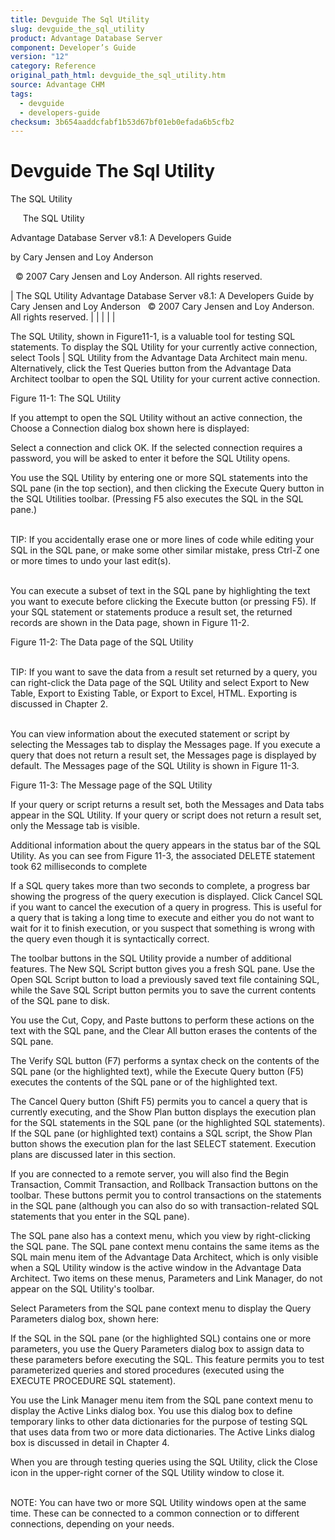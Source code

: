 ```yaml
---
title: Devguide The Sql Utility
slug: devguide_the_sql_utility
product: Advantage Database Server
component: Developer’s Guide
version: "12"
category: Reference
original_path_html: devguide_the_sql_utility.htm
source: Advantage CHM
tags:
  - devguide
  - developers-guide
checksum: 3b654aaddcfabf1b53d67bf01eb0efada6b5cfb2
---
```


# Devguide The Sql Utility

The SQL Utility

     The SQL Utility

Advantage Database Server v8.1: A Developers Guide

by Cary Jensen and Loy Anderson

  © 2007 Cary Jensen and Loy Anderson. All rights reserved.

| The SQL Utility  Advantage Database Server v8.1: A Developers Guide  by Cary Jensen and Loy Anderson    © 2007 Cary Jensen and Loy Anderson. All rights reserved. |  |  |  |  |

The SQL Utility, shown in Figure11-1, is a valuable tool for testing SQL statements. To display the SQL Utility for your currently active connection, select Tools | SQL Utility from the Advantage Data Architect main menu. Alternatively, click the Test Queries button from the Advantage Data Architect toolbar to open the SQL Utility for your current active connection.

Figure 11-1: The SQL Utility

If you attempt to open the SQL Utility without an active connection, the Choose a Connection dialog box shown here is displayed:

Select a connection and click OK. If the selected connection requires a password, you will be asked to enter it before the SQL Utility opens.

You use the SQL Utility by entering one or more SQL statements into the SQL pane (in the top section), and then clicking the Execute Query button in the SQL Utilities toolbar. (Pressing F5 also executes the SQL in the SQL pane.)

   
TIP: If you accidentally erase one or more lines of code while editing your SQL in the SQL pane, or make some other similar mistake, press Ctrl-Z one or more times to undo your last edit(s).   
 

You can execute a subset of text in the SQL pane by highlighting the text you want to execute before clicking the Execute button (or pressing F5). If your SQL statement or statements produce a result set, the returned records are shown in the Data page, shown in Figure 11-2.

Figure 11-2: The Data page of the SQL Utility

   
TIP: If you want to save the data from a result set returned by a query, you can right-click the Data page of the SQL Utility and select Export to New Table, Export to Existing Table, or Export to Excel, HTML. Exporting is discussed in Chapter 2.  
 

You can view information about the executed statement or script by selecting the Messages tab to display the Messages page. If you execute a query that does not return a result set, the Messages page is displayed by default. The Messages page of the SQL Utility is shown in Figure 11-3.

Figure 11-3: The Message page of the SQL Utility

If your query or script returns a result set, both the Messages and Data tabs appear in the SQL Utility. If your query or script does not return a result set, only the Message tab is visible.

Additional information about the query appears in the status bar of the SQL Utility. As you can see from Figure 11-3, the associated DELETE statement took 62 milliseconds to complete

If a SQL query takes more than two seconds to complete, a progress bar showing the progress of the query execution is displayed. Click Cancel SQL if you want to cancel the execution of a query in progress. This is useful for a query that is taking a long time to execute and either you do not want to wait for it to finish execution, or you suspect that something is wrong with the query even though it is syntactically correct.

The toolbar buttons in the SQL Utility provide a number of additional features. The New SQL Script button gives you a fresh SQL pane. Use the Open SQL Script button to load a previously saved text file containing SQL, while the Save SQL Script button permits you to save the current contents of the SQL pane to disk.

You use the Cut, Copy, and Paste buttons to perform these actions on the text with the SQL pane, and the Clear All button erases the contents of the SQL pane.

The Verify SQL button (F7) performs a syntax check on the contents of the SQL pane (or the highlighted text), while the Execute Query button (F5) executes the contents of the SQL pane or of the highlighted text.

The Cancel Query button (Shift F5) permits you to cancel a query that is currently executing, and the Show Plan button displays the execution plan for the SQL statements in the SQL pane (or the highlighted SQL statements). If the SQL pane (or highlighted text) contains a SQL script, the Show Plan button shows the execution plan for the last SELECT statement. Execution plans are discussed later in this section.

If you are connected to a remote server, you will also find the Begin Transaction, Commit Transaction, and Rollback Transaction buttons on the toolbar. These buttons permit you to control transactions on the statements in the SQL pane (although you can also do so with transaction-related SQL statements that you enter in the SQL pane).

The SQL pane also has a context menu, which you view by right-clicking the SQL pane. The SQL pane context menu contains the same items as the SQL main menu item of the Advantage Data Architect, which is only visible when a SQL Utility window is the active window in the Advantage Data Architect. Two items on these menus, Parameters and Link Manager, do not appear on the SQL Utility's toolbar.

Select Parameters from the SQL pane context menu to display the Query Parameters dialog box, shown here:

If the SQL in the SQL pane (or the highlighted SQL) contains one or more parameters, you use the Query Parameters dialog box to assign data to these parameters before executing the SQL. This feature permits you to test parameterized queries and stored procedures (executed using the EXECUTE PROCEDURE SQL statement).

You use the Link Manager menu item from the SQL pane context menu to display the Active Links dialog box. You use this dialog box to define temporary links to other data dictionaries for the purpose of testing SQL that uses data from two or more data dictionaries. The Active Links dialog box is discussed in detail in Chapter 4.

When you are through testing queries using the SQL Utility, click the Close icon in the upper-right corner of the SQL Utility window to close it.

   
NOTE: You can have two or more SQL Utility windows open at the same time. These can be connected to a common connection or to different connections, depending on your needs.
